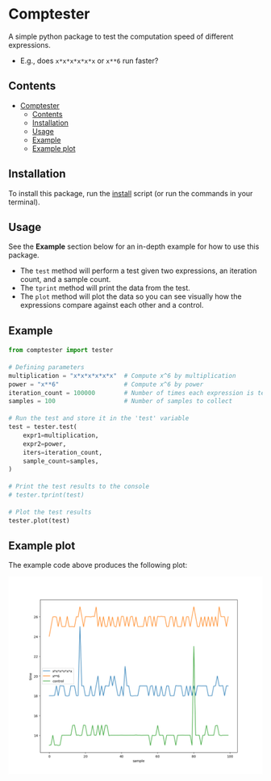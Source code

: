 # Comptester

A simple python package to test the computation speed of different expressions.

- E.g., does `x*x*x*x*x*x` or `x**6` run faster?

## Contents

<!-- @import "[TOC]" {cmd="toc" depthFrom=1 depthTo=6 orderedList=false} -->

<!-- code_chunk_output -->

- [Comptester](#comptester)
  - [Contents](#contents)
  - [Installation](#installation)
  - [Usage](#usage)
  - [Example](#example)
  - [Example plot](#example-plot)

<!-- /code_chunk_output -->

## Installation

To install this package, run the [install](./install) script (or run the commands in your terminal).

## Usage

See the **Example** section below for an in-depth example for how to use this package.

- The `test` method will perform a test given two expressions, an iteration count, and a sample count.
- The `tprint` method will print the data from the test.
- The `plot` method will plot the data so you can see visually how the expressions compare against each other and a control.

## Example

```py
from comptester import tester

# Defining parameters
multiplication = "x*x*x*x*x*x"  # Compute x^6 by multiplication
power = "x**6"                  # Compute x^6 by power
iteration_count = 100000        # Number of times each expression is tested in a sample
samples = 100                   # Number of samples to collect

# Run the test and store it in the 'test' variable
test = tester.test(
    expr1=multiplication,
    expr2=power,
    iters=iteration_count,
    sample_count=samples,
)

# Print the test results to the console
# tester.tprint(test)

# Plot the test results
tester.plot(test)
```

## Example plot

The example code above produces the following plot:

![Example plot](./example/plot.png)
